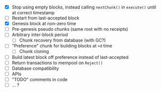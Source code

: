 * [x] Stop using empty blocks, instead calling `nextChunk()` in `execute()` until at correct timestamp
* [ ] Restart from last-accepted block
* [x] Genesis block at non-zero time
* [ ] Pre-genesis pseudo chunks (same root with no receipts)
* [ ] Arbitrary inter-block period
  * [ ] Chunk recovery from database (with GC?)
* [ ] "Preference" chunk for building blocks at `+d` time
  * [ ] Chunk cloning
* [ ] Build latest block off preference instead of last-accepted
* [ ] Return transactions to mempool on `Reject()`
* [ ] Database compatibility
* [ ] APIs
* [ ] "TODO" comments in code
* [ ] ... ?